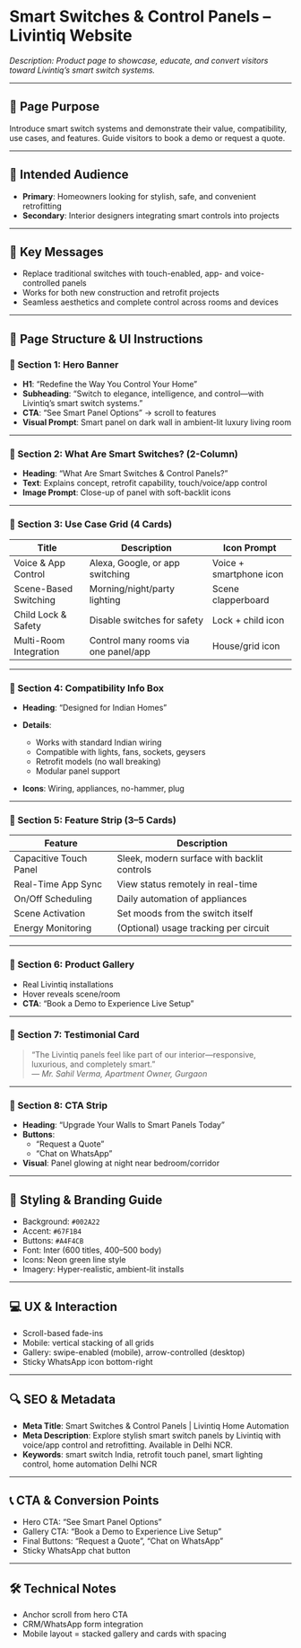 # Smart Switches & Control Panels – Livintiq Website

_Description: Product page to showcase, educate, and convert visitors toward Livintiq’s smart switch systems._

---

## 🎯 Page Purpose

Introduce smart switch systems and demonstrate their value, compatibility, use cases, and features. Guide visitors to book a demo or request a quote.

---

## 👥 Intended Audience

- **Primary**: Homeowners looking for stylish, safe, and convenient retrofitting
- **Secondary**: Interior designers integrating smart controls into projects

---

## 🔑 Key Messages

- Replace traditional switches with touch-enabled, app- and voice-controlled panels
- Works for both new construction and retrofit projects
- Seamless aesthetics and complete control across rooms and devices

---

## 🧱 Page Structure & UI Instructions

### 🔹 Section 1: Hero Banner

- **H1**: “Redefine the Way You Control Your Home”
- **Subheading**: “Switch to elegance, intelligence, and control—with Livintiq’s smart switch systems.”
- **CTA**: “See Smart Panel Options” → scroll to features
- **Visual Prompt**: Smart panel on dark wall in ambient-lit luxury living room

---

### 🔹 Section 2: What Are Smart Switches? (2-Column)

- **Heading**: “What Are Smart Switches & Control Panels?”
- **Text**: Explains concept, retrofit capability, touch/voice/app control
- **Image Prompt**: Close-up of panel with soft-backlit icons

---

### 🔹 Section 3: Use Case Grid (4 Cards)

| Title                | Description                                 | Icon Prompt             |
|----------------------|---------------------------------------------|--------------------------|
| Voice & App Control  | Alexa, Google, or app switching              | Voice + smartphone icon |
| Scene-Based Switching| Morning/night/party lighting                 | Scene clapperboard      |
| Child Lock & Safety  | Disable switches for safety                 | Lock + child icon       |
| Multi-Room Integration| Control many rooms via one panel/app       | House/grid icon         |

---

### 🔹 Section 4: Compatibility Info Box

- **Heading**: “Designed for Indian Homes”
- **Details**:
  - Works with standard Indian wiring
  - Compatible with lights, fans, sockets, geysers
  - Retrofit models (no wall breaking)
  - Modular panel support

- **Icons**: Wiring, appliances, no-hammer, plug

---

### 🔹 Section 5: Feature Strip (3–5 Cards)

| Feature               | Description                                 |
|-----------------------|---------------------------------------------|
| Capacitive Touch Panel| Sleek, modern surface with backlit controls |
| Real-Time App Sync    | View status remotely in real-time           |
| On/Off Scheduling     | Daily automation of appliances              |
| Scene Activation      | Set moods from the switch itself            |
| Energy Monitoring     | (Optional) usage tracking per circuit       |

---

### 🔹 Section 6: Product Gallery

- Real Livintiq installations
- Hover reveals scene/room
- **CTA**: “Book a Demo to Experience Live Setup”

---

### 🔹 Section 7: Testimonial Card

> “The Livintiq panels feel like part of our interior—responsive, luxurious, and completely smart.”  
— *Mr. Sahil Verma, Apartment Owner, Gurgaon*

---

### 🔹 Section 8: CTA Strip

- **Heading**: “Upgrade Your Walls to Smart Panels Today”
- **Buttons**:
  - “Request a Quote”
  - “Chat on WhatsApp”
- **Visual**: Panel glowing at night near bedroom/corridor

---

## 🎨 Styling & Branding Guide

- Background: `#002A22`
- Accent: `#67F1B4`
- Buttons: `#A4F4CB`
- Font: Inter (600 titles, 400–500 body)
- Icons: Neon green line style
- Imagery: Hyper-realistic, ambient-lit installs

---

## 💻 UX & Interaction

- Scroll-based fade-ins
- Mobile: vertical stacking of all grids
- Gallery: swipe-enabled (mobile), arrow-controlled (desktop)
- Sticky WhatsApp icon bottom-right

---

## 🔍 SEO & Metadata

- **Meta Title**: Smart Switches & Control Panels | Livintiq Home Automation
- **Meta Description**: Explore stylish smart switch panels by Livintiq with voice/app control and retrofitting. Available in Delhi NCR.
- **Keywords**: smart switch India, retrofit touch panel, smart lighting control, home automation Delhi NCR

---

## 📞 CTA & Conversion Points

- Hero CTA: “See Smart Panel Options”
- Gallery CTA: “Book a Demo to Experience Live Setup”
- Final Buttons: “Request a Quote”, “Chat on WhatsApp”
- Sticky WhatsApp chat button

---

## 🛠 Technical Notes

- Anchor scroll from hero CTA
- CRM/WhatsApp form integration
- Mobile layout = stacked gallery and cards with spacing
